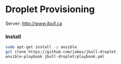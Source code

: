 # Droplet Provisioning

Server: http://www.jbull.ca

### Install

```bash
sudo apt-get install -y ansible
git clone https://github.com/jabes/jbull-droplet
ansible-playbook jbull-droplet/playbook.yml
```
